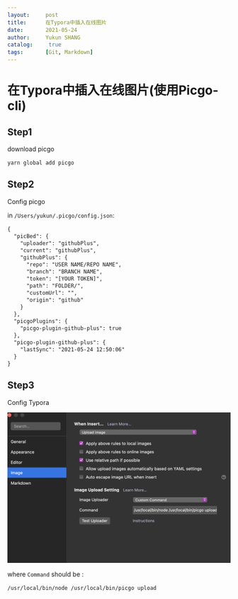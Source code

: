 ```yaml
---
layout:     post
title:      在Typora中插入在线图片
date:       2021-05-24
author:     Yukun SHANG
catalog: 	 true
tags:		[Git, Markdown]
---
```


# 在Typora中插入在线图片(使用Picgo-cli)



## Step1

download picgo

```
yarn global add picgo
```



## Step2

Config picgo

in `/Users/yukun/.picgo/config.json`:

```
{
  "picBed": {
    "uploader": "githubPlus",
    "current": "githubPlus",
    "githubPlus": {
      "repo": "USER NAME/REPO NAME",
      "branch": "BRANCH NAME",
      "token": "[YOUR TOKEN]",
      "path": "FOLDER/",
      "customUrl": "",
      "origin": "github"
    }
  },
  "picgoPlugins": {
    "picgo-plugin-github-plus": true
  },
  "picgo-plugin-github-plus": {
    "lastSync": "2021-05-24 12:50:06"
  }
}
```



## Step3

Config Typora

<img src="https://raw.githubusercontent.com/Yukun4119/BlogImg/main/img/Screen%20Shot%202021-05-24%20at%2000.50.00.png" alt="Screen Shot 2021-05-24 at 00.50.00" style="zoom:50%;" />

where `Command` should be :

```
/usr/local/bin/node /usr/local/bin/picgo upload
```



